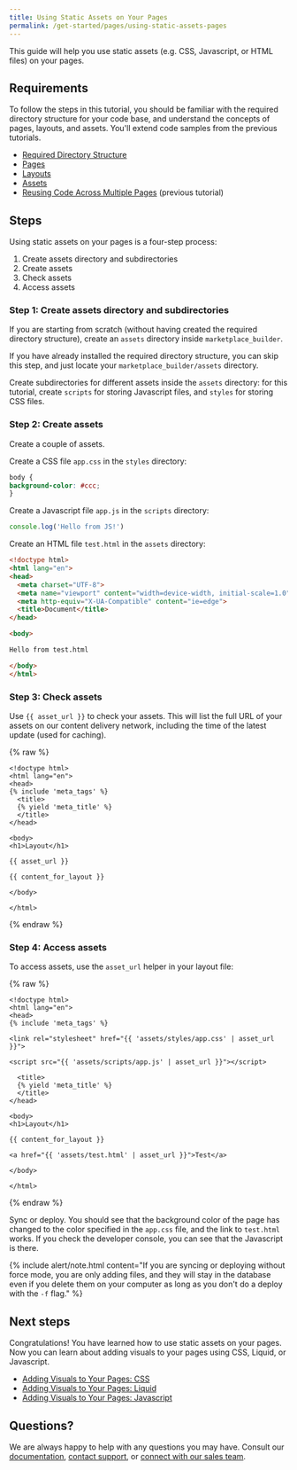 ```yaml
---
title: Using Static Assets on Your Pages
permalink: /get-started/pages/using-static-assets-pages
---
```

This guide will help you use static assets (e.g. CSS, Javascript, or HTML files) on your pages. 


## Requirements
To follow the steps in this tutorial, you should be familiar with the required directory structure for your code base, and understand the concepts of pages, layouts, and assets. You'll extend code samples from the previous tutorials.      

* [Required Directory Structure]()
* [Pages]()
* [Layouts]()
* [Assets]()
* [Reusing Code Across Multiple Pages]() (previous tutorial)

## Steps 

Using static assets on your pages is a four-step process:

1. Create assets directory and subdirectories
2. Create assets 
3. Check assets
4. Access assets 

### Step 1: Create assets directory and subdirectories
If you are starting from scratch (without having created the required directory structure), create an `assets` directory inside `marketplace_builder`.

If you have already installed the required directory structure, you can skip this step, and just locate your `marketplace_builder/assets` directory. 

Create subdirectories for different assets inside the `assets` directory: for this tutorial, create `scripts` for storing Javascript files, and `styles` for storing CSS files.  

### Step 2: Create assets 

Create a couple of assets. 

Create a CSS file `app.css` in the `styles` directory:

```css
body {
background-color: #ccc;
}
```

Create a Javascript file `app.js` in the `scripts` directory:

```javascript
console.log('Hello from JS!')
```

Create an HTML file `test.html` in the `assets` directory: 

```html
<!doctype html>
<html lang="en">
<head>
  <meta charset="UTF-8">
  <meta name="viewport" content="width=device-width, initial-scale=1.0">
  <meta http-equiv="X-UA-Compatible" content="ie=edge">
  <title>Document</title>
</head>

<body>

Hello from test.html

</body>
</html>

```

### Step 3: Check assets
Use `{{ asset_url }}` to check your assets. This will list the full URL of your assets on our content delivery network, including the time of the latest update (used for caching). 

{% raw %}

```liquid
<!doctype html>
<html lang="en">
<head>
{% include 'meta_tags' %}
  <title>
  {% yield 'meta_title' %}
  </title>
</head>

<body>
<h1>Layout</h1>

{{ asset_url }}

{{ content_for_layout }}

</body>

</html>

```

{% endraw %}

### Step 4: Access assets 

To access assets, use the `asset_url` helper in your layout file:

{% raw %}

```liquid
<!doctype html>
<html lang="en">
<head>
{% include 'meta_tags' %}

<link rel="stylesheet" href="{{ 'assets/styles/app.css' | asset_url }}">

<script src="{{ 'assets/scripts/app.js' | asset_url }}"></script>

  <title>
  {% yield 'meta_title' %}
  </title>
</head>

<body>
<h1>Layout</h1>

{{ content_for_layout }}

<a href="{{ 'assets/test.html' | asset_url }}">Test</a>

</body>

</html>

```

{% endraw %}  
 
Sync or deploy. You should see that the background color of the page has changed to the color specified in the `app.css` file, and the link to `test.html` works. If you check the developer console, you can see that the Javascript is there. 

{% include alert/note.html content="If you are syncing or deploying without force mode, you are only adding files, and they will stay in the database even if you delete them on your computer as long as you don't do a deploy with the `-f` flag." %} 

## Next steps
Congratulations! You have learned how to use static assets on your pages. Now you can learn about adding visuals to your pages using CSS, Liquid, or Javascript. 

* [Adding Visuals to Your Pages: CSS]()
* [Adding Visuals to Your Pages: Liquid]()
* [Adding Visuals to Your Pages: Javascript]()

## Questions?

We are always happy to help with any questions you may have. Consult our  [documentation](), [contact support](), or  [connect with our sales team](). 
